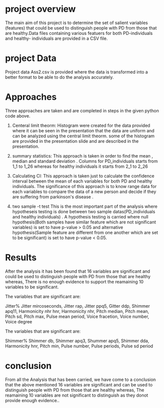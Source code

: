 # project overview
 The main aim of this project is to determine the set of salient variables (features) that could 
be used to distinguish people with PD from those that are healthy.Data files containing various featuers for both PD-individuals and healthy- individuals are provided in a CSV file. 
# project Data 
Project data Ass2.csv is provided where the data is transformed into a better format to be able to do the analysis accurately.
# Approaches

Three approaches are taken and are completed  in steps in the given python code above.
1) Centeral limit theorm:
   Histogram were created for the data provided where it can be seen in the presentation that the data are uniform and can be analyzed using the central limit theorm.
   some of the histogram are provided in the presentation slide and are described in the presentation.
2) summary statistics:
   This approach is taken in order to find the mean , median and standard deviation . Columns for PD_individuals starts from 1_1 to 1_26 whereas  for healthy individuals it 
   starts from 2_1 to 2_26

3) Calculating CI:
    This approach is taken just to calculate the confidence interval between the mean of each variables for both PD and healthy individuals. The significance of this 
    approach is to know range data for each variables to compare the data  of a new  person and decide if they are suffering from parkinson's disease .
4) two sample -t test
   This is the most important part of the analysis where hypotheseis testing is done between two sample datas(PD_individuals and healthy individuals) . A hypothesis testing 
   is carried where null hypothesis(Both samples have similar feature which are not significant variables) is set to have p-value > 0.05  and alternative hypothesis(Sample 
   feature are different from one another which are set to be significant) is set to have p-value < 0.05.

# Results

After the analysis it has been found that 16 variables are significant and could be used to distinguish people with PD from those that are healthy whereas, There is no enough evidence to support the reamaining 10  variables to be significant.

 The variables that are significant are:

   Jitter%
	  Jitter mircoseconds,
	  Jitter rap,
	  Jitter ppq5,
	  Gitter ddp,
	  Shimmer apq11,
	  Harmonicity nhr hnr,
	  Harmonicity nhr,
	  Pitch median,
	  Pitch mean,
	  Pitch sd,
	  Pitch max,
	  Pulse mean period,
	  Voice fracetion,
	  Voice number,
	  Voice degree

 The variables that are significant are:

   Shimmer%
	  Shimmer db,
	  Shimmer apq3,
	  Shummer apq5,
	  Shimmer dda,
	  Harmonicity hnr,
	  Pitch min,
	  Pulse number,
	  Pulse periods,
	  Pulse sd period 



# conclusion
From all the Analysis that has been carried, we have come to a conclusion that the above mentioned 16 variables are significant  and can be used to distinguish people with PD from those that are healthy whereas,  The reamaining 10  variables are not significant to distinguish as they donot provide enough evidence..

